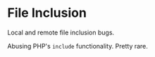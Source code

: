 # File Inclusion

Local and remote file inclusion bugs.

Abusing PHP's `include` functionality. Pretty rare.